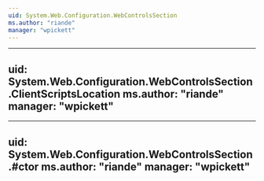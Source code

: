 ```yaml
---
uid: System.Web.Configuration.WebControlsSection
ms.author: "riande"
manager: "wpickett"
---
```


---
uid: System.Web.Configuration.WebControlsSection.ClientScriptsLocation
ms.author: "riande"
manager: "wpickett"
---

---
uid: System.Web.Configuration.WebControlsSection.#ctor
ms.author: "riande"
manager: "wpickett"
---
